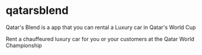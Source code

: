 # qatarsblend
Qatar's Blend is a app that you can rental a Luxury car in Qatar's World Cup

Rent a chauffeured luxury car for you or your customers at the Qatar World Championship

